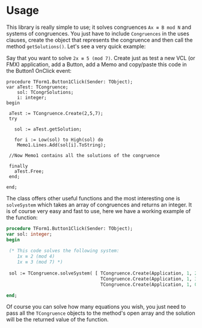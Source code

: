 # Usage

This library is really simple to use; it solves congruences `Ax ≡ B mod N` and systems of congruences. You just have to include `Congruences` in the uses clauses, create the object that represents the congruence and then call the method `getSolutions()`. Let's see a very quick example:

Say that you want to solve `2x ≡ 5 (mod 7)`. Create just as test a new VCL (or FMX) application, add a Button, add a Memo and copy/paste this code in the Button1 OnClick event:

``` delphi
procedure TForm1.Button1Click(Sender: TObject);
var aTest: TCongruence;
    sol: TCongrSolutions;
    i: integer;
begin

 aTest := TCongruence.Create(2,5,7);
 try

   sol := aTest.getSolution;

   for i := Low(sol) to High(sol) do
    Memo1.Lines.Add(sol[i].ToString);

 //Now Memo1 contains all the solutions of the congruence

 finally
   aTest.Free;
 end;

end;
```

The class offers other useful functions and the most interesting one is `solveSystem` which takes an array of congruences and returns an integer. It is of course very easy and fast to use, here we have a working example of the function:

``` pascal
procedure TForm1.Button1Click(Sender: TObject);
var sol: integer;
begin
 
 (* This code solves the following system:
    1x ≡ 2 (mod 4)
    1x ≡ 3 (mod 7) *)
 
 sol := TCongruence.solveSystem( [ TCongruence.Create(Application, 1, 2, 4),
                                   TCongruence.Create(Application, 1, 3, 7),
                                   TCongruence.Create(Application, 1, 0, 9) ] , true);

end;
```

Of course you can solve how many equations you wish, you just need to pass all the `TCongruence` objects to the method's open array and the solution will be the returned value of the function.
